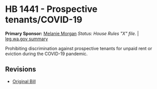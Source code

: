 # HB 1441 - Prospective tenants/COVID-19
**Primary Sponsor:** [Melanie Morgan](/person/leg/morgan_me.md)
*Status: House Rules "X" file.* | [leg.wa.gov summary](https://app.leg.wa.gov/billsummary?BillNumber=1441&Year=2021)

Prohibiting discrimination against prospective tenants for unpaid rent or eviction during the COVID-19 pandemic.

## Revisions
* [Original Bill](1/)